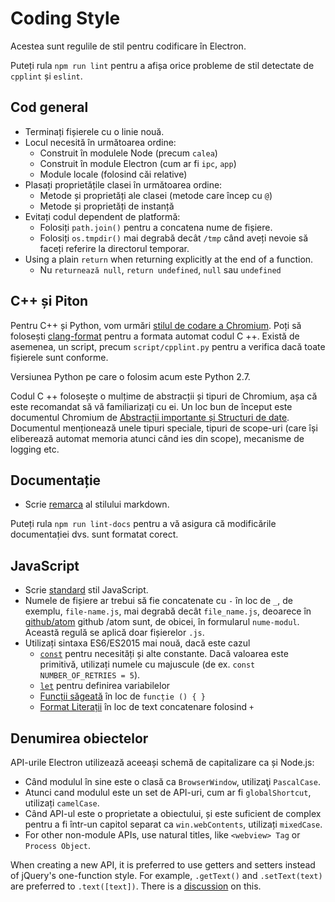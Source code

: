 # Coding Style

Acestea sunt regulile de stil pentru codificare în Electron.

Puteți rula `npm run lint` pentru a afișa orice probleme de stil detectate de `cpplint` și `eslint`.

## Cod general

* Terminați fișierele cu o linie nouă.
* Locul necesită în următoarea ordine:
  * Construit în modulele Node (precum `calea`)
  * Construit în module Electron (cum ar fi `ipc`, `app`)
  * Module locale (folosind căi relative)
* Plasați proprietățile clasei în următoarea ordine:
  * Metode și proprietăți ale clasei (metode care încep cu `@`)
  * Metode și proprietăți de instanță
* Evitați codul dependent de platformă:
  * Folosiți `path.join()` pentru a concatena nume de fișiere.
  * Folosiți `os.tmpdir()` mai degrabă decât `/tmp` când aveți nevoie să faceți referire la directorul temporar.
* Using a plain `return` when returning explicitly at the end of a function.
  * Nu `returnează null`, `return undefined`, `null` sau `undefined`

## C++ și Piton

Pentru C++ și Python, vom urmări [stilul de codare a Chromium](https://www.chromium.org/developers/coding-style). Poți să folosești [clang-format](clang-format.md) pentru a formata automat codul C ++. Există de asemenea, un script, precum `script/cpplint.py` pentru a verifica dacă toate fișierele sunt conforme.

Versiunea Python pe care o folosim acum este Python 2.7.

Codul C ++ folosește o mulțime de abstracții și tipuri de Chromium, așa că este recomandat să vă familiarizați cu ei. Un loc bun de început este documentul Chromium de [Abstracții importante și Structuri de date](https://www.chromium.org/developers/coding-style/important-abstractions-and-data-structures). Documentul menționează unele tipuri speciale, tipuri de scope-uri (care își eliberează automat memoria atunci când ies din scope), mecanisme de logging etc.

## Documentație

* Scrie [remarca](https://github.com/remarkjs/remark) al stilului markdown.

Puteți rula `npm run lint-docs` pentru a vă asigura că modificările documentației dvs. sunt formatat corect.

## JavaScript

* Scrie [standard](https://npm.im/standard) stil JavaScript.
* Numele de fișiere ar trebui să fie concatenate cu `-` în loc de `_`, de exemplu, `file-name.js`, mai degrabă decât `file_name.js`, deoarece în [github/atom](https://github.com/github/atom) github /atom sunt, de obicei, în formularul `nume-modul`. Această regulă se aplică doar fișierelor `.js`.
* Utilizați sintaxa ES6/ES2015 mai nouă, dacă este cazul
  * [`const`](https://developer.mozilla.org/en-US/docs/Web/JavaScript/Reference/Statements/const) pentru necesități și alte constante.  Dacă valoarea este primitivă, utilizați numele cu majuscule (de ex. `const NUMBER_OF_RETRIES = 5`).
  * [`let`](https://developer.mozilla.org/en-US/docs/Web/JavaScript/Reference/Statements/let) pentru definirea variabilelor
  * [Funcții săgeată](https://developer.mozilla.org/en-US/docs/Web/JavaScript/Reference/Functions/Arrow_functions) în loc de `funcție () { }`
  * [Format Literații](https://developer.mozilla.org/en-US/docs/Web/JavaScript/Reference/Template_literals) în loc de text concatenare folosind `+`

## Denumirea obiectelor

API-urile Electron utilizează aceeași schemă de capitalizare ca și Node.js:

- Când modulul în sine este o clasă ca `BrowserWindow`, utilizaţi `PascalCase`.
- Atunci cand modulul este un set de API-uri, cum ar fi `globalShortcut`, utilizați `camelCase`.
- Când API-ul este o proprietate a obiectului, și este suficient de complex pentru a fi într-un capitol separat ca `win.webContents`, utilizați `mixedCase`.
- For other non-module APIs, use natural titles, like `<webview> Tag` or `Process Object`.

When creating a new API, it is preferred to use getters and setters instead of jQuery's one-function style. For example, `.getText()` and `.setText(text)` are preferred to `.text([text])`. There is a [discussion](https://github.com/electron/electron/issues/46) on this.

